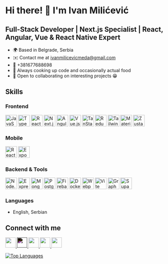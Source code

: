 # Hi there! 👋 I'm Ivan Milićević

## Full-Stack Developer | Next.js Specialist | React, Angular, Vue & React Native Expert

* 🌍 Based in Belgrade, Serbia
* ✉️ Contact me at [ivanmilicevicmeda@gmail.com](mailto:ivanmilicevicmeda@gmail.com)
* 📱 +381677688698
* 🧠 Always cooking up code and occasionally actual food
* 🤝 Open to collaborating on interesting projects 😁

## Skills

### Frontend
<p>
<img src="https://raw.githubusercontent.com/danielcranney/readme-generator/main/public/icons/skills/javascript-colored.svg" width="36" height="36" alt="JavaScript" />
<img src="https://raw.githubusercontent.com/danielcranney/readme-generator/main/public/icons/skills/typescript-colored.svg" width="36" height="36" alt="TypeScript" />
<img src="https://raw.githubusercontent.com/danielcranney/readme-generator/main/public/icons/skills/react-colored.svg" width="36" height="36" alt="React" />
<img src="https://cdn.worldvectorlogo.com/logos/next-js.svg" width="36" height="36" alt="Next.js" />
<img src="https://raw.githubusercontent.com/danielcranney/readme-generator/main/public/icons/skills/angularjs-colored.svg" width="36" height="36" alt="Angular" />
<img src="https://raw.githubusercontent.com/danielcranney/readme-generator/main/public/icons/skills/vuejs-colored.svg" width="36" height="36" alt="Vue.js" />
<img src="https://tanstack.com/_build/assets/logo-color-100w-br5_Ikqp.png" width="36" height="36" alt="TanStack Query" />
<img src="https://raw.githubusercontent.com/danielcranney/readme-generator/main/public/icons/skills/redux-colored.svg" width="36" height="36" alt="Redux" />
<img src="https://raw.githubusercontent.com/danielcranney/readme-generator/main/public/icons/skills/tailwindcss-colored.svg" width="36" height="36" alt="TailwindCSS" />
<img src="https://raw.githubusercontent.com/danielcranney/readme-generator/main/public/icons/skills/materialui-colored.svg" width="36" height="36" alt="Material UI" />
<img src="https://zustand-demo.pmnd.rs/favicon.ico" width="36" height="36" alt="Zustand" />
</p>

### Mobile
<p>
<img src="https://raw.githubusercontent.com/danielcranney/readme-generator/main/public/icons/skills/react-colored.svg" width="36" height="36" alt="React Native" />
<img src="https://www.vectorlogo.zone/logos/expoio/expoio-icon.svg" width="36" height="36" alt="Expo" />
</p>

### Backend & Tools
<p>
<img src="https://raw.githubusercontent.com/danielcranney/readme-generator/main/public/icons/skills/nodejs-colored.svg" width="36" height="36" alt="Node.js" />
<img src="https://cdn.worldvectorlogo.com/logos/express-109.svg" width="36" height="36" alt="Express" />
<img src="https://raw.githubusercontent.com/danielcranney/readme-generator/main/public/icons/skills/mongodb-colored.svg" width="36" height="36" alt="MongoDB" />
<img src="https://raw.githubusercontent.com/danielcranney/readme-generator/main/public/icons/skills/postgresql-colored.svg" width="36" height="36" alt="PostgreSQL" />
<img src="https://raw.githubusercontent.com/danielcranney/readme-generator/main/public/icons/skills/firebase-colored.svg" width="36" height="36" alt="Firebase" />
<img src="https://raw.githubusercontent.com/danielcranney/readme-generator/main/public/icons/skills/docker-colored.svg" width="36" height="36" alt="Docker" />
<img src="https://raw.githubusercontent.com/danielcranney/readme-generator/main/public/icons/skills/webpack-colored.svg" width="36" height="36" alt="Webpack" />
<img src="https://raw.githubusercontent.com/danielcranney/readme-generator/main/public/icons/skills/vite-colored.svg" width="36" height="36" alt="Vite" />
<img src="https://raw.githubusercontent.com/danielcranney/readme-generator/main/public/icons/skills/graphql-colored.svg" width="36" height="36" alt="GraphQL" />
<img src="https://raw.githubusercontent.com/danielcranney/readme-generator/main/public/icons/skills/supabase-colored.svg" width="36" height="36" alt="Supabase" />
</p>

### Languages
- English, Serbian

## Connect with me

<p>
  <a href="https://www.linkedin.com/in/ivan-milicevic993" target="_blank">
    <img src="https://raw.githubusercontent.com/danielcranney/readme-generator/main/public/icons/socials/linkedin.svg" width="32" height="32" />
  </a>
  <a href="https://www.github.com/ivanmeda993" target="_blank">
    <img src="https://cdn.jsdelivr.net/npm/simple-icons@v3/icons/github.svg" width="32" height="32" style="filter: invert(100%);" />
  </a>
  <a href="http://www.instagram.com/ivanmeda993" target="_blank">
    <img src="https://upload.wikimedia.org/wikipedia/commons/thumb/a/a5/Instagram_icon.png/600px-Instagram_icon.png" width="32" height="32" />
  </a>
  <a href="https://discord.com/users/meda_bbdk" target="_blank">
    <img src="https://raw.githubusercontent.com/danielcranney/readme-generator/main/public/icons/socials/discord.svg" width="32" height="32" />
  </a>
  <a href="https://www.x.com/m_ivan_993" target="_blank">
    <img src="https://upload.wikimedia.org/wikipedia/commons/5/57/X_logo_2023_%28white%29.png" width="32" height="32" />
  </a>
</p>

<a href="https://github.com/ivanmeda993" align="left"><img src="https://github-readme-stats.vercel.app/api/top-langs/?username=ivanmeda993&langs_count=10&title_color=0891b2&text_color=ffffff&icon_color=0891b2&bg_color=1c1917&hide_border=true&locale=en&custom_title=Top%20%Languages" alt="Top Languages" /></a>
